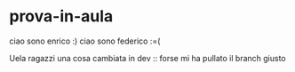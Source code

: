 # prova-in-aula

ciao sono enrico :)
ciao sono federico :=(


Uela ragazzi
una cosa cambiata in dev :: forse mi ha pullato il branch giusto


